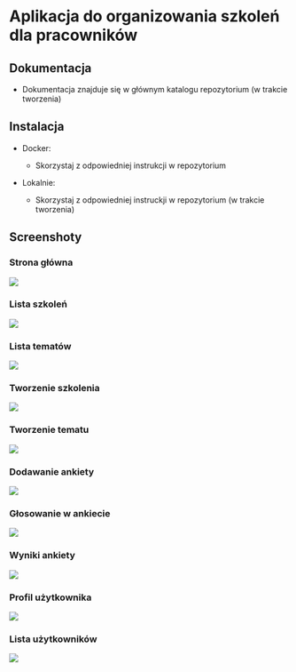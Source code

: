 # Aplikacja do organizowania szkoleń dla pracowników


## Dokumentacja

- Dokumentacja znajduje się w głównym katalogu repozytorium (w trakcie tworzenia)


## Instalacja

- Docker:
  - Skorzystaj z odpowiedniej instrukcji w repozytorium

- Lokalnie:
  - Skorzystaj z odpowiedniej instruckji w repozytorium (w trakcie tworzenia)


## Screenshoty

### Strona główna
<img src="https://github.com/nadrowskyy/organize-application/blob/main/screenshots/strona_glowna.png">

### Lista szkoleń
<img src="https://github.com/nadrowskyy/organize-application/blob/main/screenshots/lista_szkolen.png">

### Lista tematów
<img src="https://github.com/nadrowskyy/organize-application/blob/main/screenshots/lista_tematow.png">

### Tworzenie szkolenia
<img src="https://github.com/nadrowskyy/organize-application/blob/main/screenshots/tworzenie_szkolenia.png">

### Tworzenie tematu
<img src="https://github.com/nadrowskyy/organize-application/blob/main/screenshots/zaproponuj_temat.png">

### Dodawanie ankiety
<img src="https://github.com/nadrowskyy/organize-application/blob/main/screenshots/tworzenie_ankiety.png">

### Głosowanie w ankiecie
<img src="https://github.com/nadrowskyy/organize-application/blob/main/screenshots/glosowanie.png">

### Wyniki ankiety
<img src="https://github.com/nadrowskyy/organize-application/blob/main/screenshots/ankiety.png">

### Profil użytkownika
<img src="https://github.com/nadrowskyy/organize-application/blob/main/screenshots/profil_usera.png">

### Lista użytkowników
<img src="https://github.com/nadrowskyy/organize-application/blob/main/screenshots/lista_userow.png">



